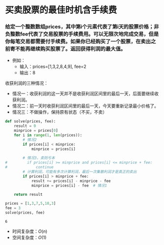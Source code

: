 
# 买卖股票的最佳时机含手续费

### 给定一个整数数组prices，其中第i个元素代表了第i天的股票价格；非负整数fee代表了交易股票的手续费用。可以无限次地完成交易，但是你每笔交易都需要付手续费。如果你已经购买了一个股票，在卖出之前寄不能再继续购买股票了。返回获得利润的最大值。

* 例如：
    * 输入：prices=[1,3,2,8,4,9], fee=2
    * 输出：8

收获利润的三种情况：

* 情况一：收获利润的这一天并不是收获利润区间里的最后一天，后面要继续收获利润。
* 情况二：前一天时收获利润区间里的最后一天，今天要重新记录最小价格了。
* 情况三：不做操作，保持原有状态（不买，不卖）


```python
def solve(prices, fee):
    result = 0
    minprice = prices[0]
    for i in range(1, len(prices)):
        # 情况2
        if prices[i] < minprice:
            minprice = prices[i]
        
        # 情况3，卖则亏本
#         if prices[i] >= minprice and prices[i] <= minprice + fee:
#             continue
        # 计算利润，可能有多次计算利润，最后一次集散利润才是真正的卖出
        if prices[i] > minprice + fee:
            result += prices[i] - minprice - fee
            minprice = prices[i] - fee  # 情况1
        
    return result
```


```python
prices = [1,3,7,5,10,3]
fee = 3
solve(prices, fee)
```




    6



* 时间复杂度：$O(n)$
* 空间复杂度：$O(1)$
